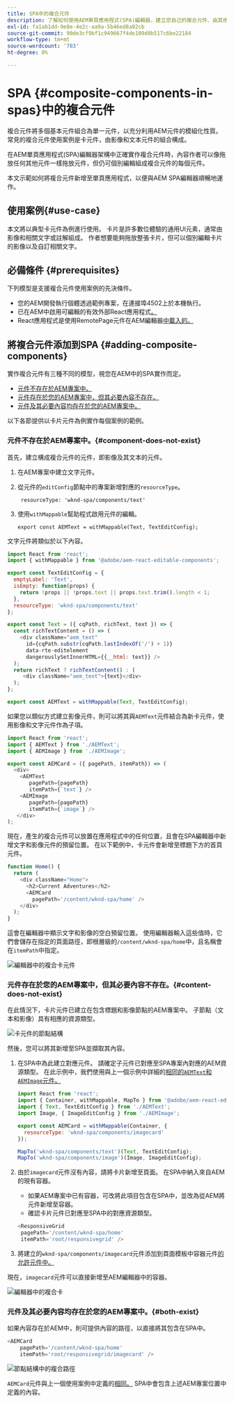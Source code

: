 ```yaml
---
title: SPA中的複合元件
description: 了解如何使用AEM單頁應用程式(SPA)編輯器，建立您自己的複合元件、由其他元件組成的元件。
exl-id: fa1ab1dd-9e8e-4e2c-aa9a-5b46ed8a02cb
source-git-commit: 90de3cf9bf1c949667f4de109d0b517c6be22184
workflow-type: tm+mt
source-wordcount: '783'
ht-degree: 0%

---
```


# SPA {#composite-components-in-spas}中的複合元件

複合元件將多個基本元件組合為單一元件，以充分利用AEM元件的模組化性質。 常見的複合元件使用案例是卡元件，由影像和文本元件的組合構成。

在AEM單頁應用程式(SPA)編輯器架構中正確實作複合元件時，內容作者可以像拖放任何其他元件一樣拖放元件，但仍可個別編輯組成複合元件的每個元件。

本文示範如何將複合元件新增至單頁應用程式，以便與AEM SPA編輯器順暢地運作。

## 使用案例{#use-case}

本文將以典型卡元件為例進行使用。 卡片是許多數位體驗的通用UI元素，通常由影像和相關文字或註解組成。 作者想要能夠拖放整張卡片，但可以個別編輯卡片的影像以及自訂相關文字。

## 必備條件 {#prerequisites}

下列模型是支援複合元件使用案例的先決條件。

* 您的AEM開發執行個體透過範例專案，在連接埠4502上於本機執行。
* 已在AEM中啟用可編輯的有效外部React應用程式[。](editing-external-spa.md)
* React應用程式是使用RemotePage元件在AEM編輯器[中載入的。](remote-page.md)

## 將複合元件添加到SPA {#adding-composite-components}

實作複合元件有三種不同的模型，視您在AEM中的SPA實作而定。

* [元件不存在於AEM專案中。](#component-does-not-exist)
* [元件存在於您的AEM專案中，但其必要內容不存在。](#content-does-not-exist)
* [元件及其必要內容均存在於您的AEM專案中。](#both-exist)

以下各節提供以卡片元件為例實作每個案例的範例。

### 元件不存在於AEM專案中。{#component-does-not-exist}

首先，建立構成複合元件的元件，即影像及其文本的元件。

1. 在AEM專案中建立文字元件。
1. 從元件的`editConfig`節點中的專案新增對應的`resourceType`。

   ```text
    resourceType: 'wknd-spa/components/text' 
   ```

1. 使用`withMappable`幫助程式啟用元件的編輯。

   ```text
   export const AEMText = withMappable(Text, TextEditConfig); 
   ```

文字元件將類似於以下內容。

```javascript
import React from 'react';
import { withMappable } from '@adobe/aem-react-editable-components';

export const TextEditConfig = {
  emptyLabel: 'Text',
  isEmpty: function(props) {
    return !props || !props.text || props.text.trim().length < 1;
  },
  resourceType: 'wknd-spa/components/text'
};

export const Text = ({ cqPath, richText, text }) => {
  const richTextContent = () => (
    <div className="aem_text"
      id={cqPath.substr(cqPath.lastIndexOf('/') + 1)}
      data-rte-editelement
      dangerouslySetInnerHTML={{__html: text}} />
  );
  return richText ? richTextContent() : (
     <div className="aem_text">{text}</div>
  );
};

export const AEMText = withMappable(Text, TextEditConfig);
```

如果您以類似方式建立影像元件，則可以將其與`AEMText`元件結合為新卡元件，使用影像和文字元件作為子項。

```javascript
import React from 'react';
import { AEMText } from './AEMText';
import { AEMImage } from './AEMImage';

export const AEMCard = ({ pagePath, itemPath}) => (
  <div>
    <AEMText
       pagePath={pagePath}
       itemPath={`text`} />
    <AEMImage
       pagePath={pagePath}
       itemPath={`image`} />
   </div>
);
```

現在，產生的複合元件可以放置在應用程式中的任何位置，且會在SPA編輯器中新增文字和影像元件的預留位置。 在以下範例中，卡元件會新增至標題下方的首頁元件。

```javascript
function Home() {
  return (
    <div className="Home">
      <h2>Current Adventures</h2>
      <AEMCard
        pagePath='/content/wknd-spa/home' />
    </div>
  );
}
```

這會在編輯器中顯示文字和影像的空白預留位置。 使用編輯器輸入這些值時，它們會儲存在指定的頁面路徑，即根層級的`/content/wknd-spa/home`中，且名稱會在`itemPath`中指定。

![編輯器中的複合卡元件](assets/composite-card.png)

### 元件存在於您的AEM專案中，但其必要內容不存在。{#content-does-not-exist}

在此情況下，卡片元件已建立在包含標題和影像節點的AEM專案中。 子節點（文本和影像）具有相應的資源類型。

![卡元件的節點結構](assets/composite-node-structure.png)

然後，您可以將其新增至SPA並擷取其內容。

1. 在SPA中為此建立對應元件。 請確定子元件已對應至SPA專案內對應的AEM資源類型。 在此示例中，我們使用與上一個示例中詳細的[相同的`AEMText`和`AEMImage`元件。](#component-does-not-exist)

   ```javascript
   import React from 'react';
   import { Container, withMappable, MapTo } from '@adobe/aem-react-editable-components';
   import { Text, TextEditConfig } from './AEMText';
   import Image, { ImageEditConfig } from './AEMImage';
   
   export const AEMCard = withMappable(Container, {
     resourceType: 'wknd-spa/components/imagecard'
   });
   
   MapTo('wknd-spa/components/text')(Text, TextEditConfig);
   MapTo('wknd-spa/components/image')(Image, ImageEditConfig);
   ```

1. 由於`imagecard`元件沒有內容，請將卡片新增至頁面。 在SPA中納入來自AEM的現有容器。
   * 如果AEM專案中已有容器，可改將此項目包含在SPA中，並改為從AEM將元件新增至容器。
   * 確認卡片元件已對應至SPA中的對應資源類型。

   ```javascript
   <ResponsiveGrid
    pagePath='/content/wknd-spa/home'
    itemPath='root/responsivegrid' />
   ```

1. 將建立的`wknd-spa/components/imagecard`元件添加到頁面模板中容器元件[的允許元件中。](/help/sites-cloud/authoring/features/templates.md)

現在，`imagecard`元件可以直接新增至AEM編輯器中的容器。

![編輯器中的複合卡](assets/composite-card.gif)

### 元件及其必要內容均存在於您的AEM專案中。{#both-exist}

如果內容存在於AEM中，則可提供內容的路徑，以直接將其包含在SPA中。

```javascript
<AEMCard
    pagePath='/content/wknd-spa/home'
    itemPath='root/responsivegrid/imagecard' />
```

![節點結構中的複合路徑](assets/composite-path.png)

`AEMCard`元件與上一個使用案例中定義的[相同。](#content-does-not-exist) SPA中會包含上述AEM專案位置中定義的內容。
